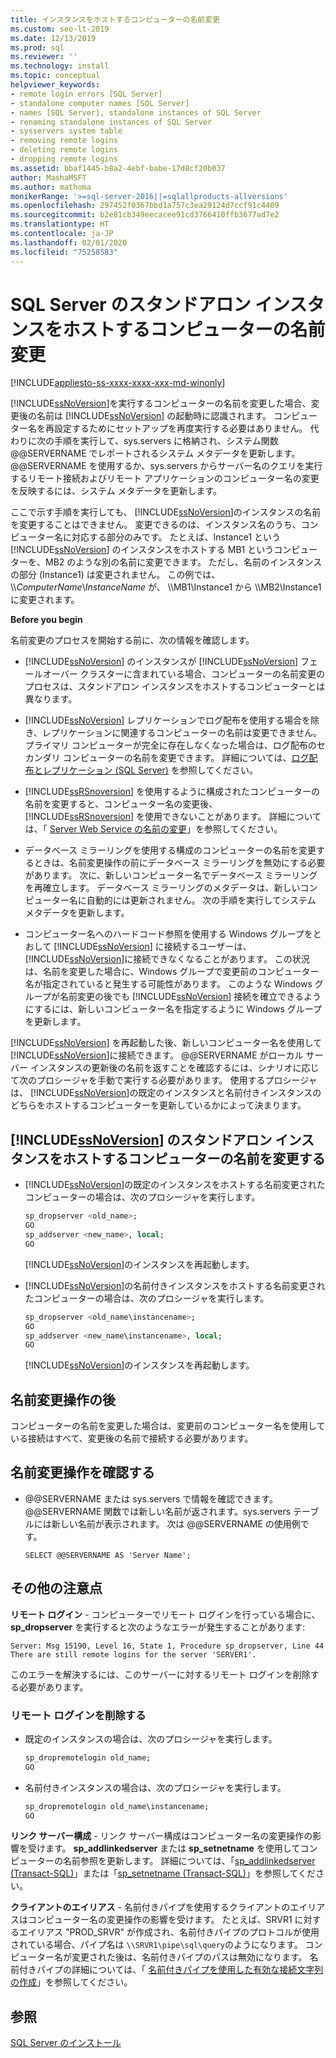 ```yaml
---
title: インスタンスをホストするコンピューターの名前変更
ms.custom: seo-lt-2019
ms.date: 12/13/2019
ms.prod: sql
ms.reviewer: ''
ms.technology: install
ms.topic: conceptual
helpviewer_keywords:
- remote login errors [SQL Server]
- standalone computer names [SQL Server]
- names [SQL Server], standalone instances of SQL Server
- renaming standalone instances of SQL Server
- sysservers system table
- removing remote logins
- deleting remote logins
- dropping remote logins
ms.assetid: bbaf1445-b8a2-4ebf-babe-17d8cf20b037
author: MashaMSFT
ms.author: mathoma
monikerRange: '>=sql-server-2016||=sqlallproducts-allversions'
ms.openlocfilehash: 297452f0367bbd1a757c3ea29124d7ccf91c4409
ms.sourcegitcommit: b2e81cb349eecacee91cd3766410ffb3677ad7e2
ms.translationtype: HT
ms.contentlocale: ja-JP
ms.lasthandoff: 02/01/2020
ms.locfileid: "75258583"
---
```

# <a name="rename-a-computer-that-hosts-a-stand-alone-instance-of-sql-server"></a>SQL Server のスタンドアロン インスタンスをホストするコンピューターの名前変更

[!INCLUDE[appliesto-ss-xxxx-xxxx-xxx-md-winonly](../../includes/appliesto-ss-xxxx-xxxx-xxx-md-winonly.md)]

[!INCLUDE[ssNoVersion](../../includes/ssnoversion-md.md)]を実行するコンピューターの名前を変更した場合、変更後の名前は [!INCLUDE[ssNoVersion](../../includes/ssnoversion-md.md)] の起動時に認識されます。 コンピューター名を再設定するためにセットアップを再度実行する必要はありません。 代わりに次の手順を実行して、sys.servers に格納され、システム関数 @@SERVERNAME でレポートされるシステム メタデータを更新します。 @@SERVERNAME を使用するか、sys.servers からサーバー名のクエリを実行するリモート接続およびリモート アプリケーションのコンピューター名の変更を反映するには、システム メタデータを更新します。  
  
ここで示す手順を実行しても、 [!INCLUDE[ssNoVersion](../../includes/ssnoversion-md.md)]のインスタンスの名前を変更することはできません。 変更できるのは、インスタンス名のうち、コンピューター名に対応する部分のみです。 たとえば、Instance1 という [!INCLUDE[ssNoVersion](../../includes/ssnoversion-md.md)] のインスタンスをホストする MB1 というコンピューターを、MB2 のような別の名前に変更できます。 ただし、名前のインスタンスの部分 (Instance1) は変更されません。 この例では、 \\\\*ComputerName*\\*InstanceName* が、 \\\MB1\Instance1 から \\\MB2\Instance1 に変更されます。  
  
 **Before you begin**  
  
 名前変更のプロセスを開始する前に、次の情報を確認します。  
  
-   [!INCLUDE[ssNoVersion](../../includes/ssnoversion-md.md)] のインスタンスが [!INCLUDE[ssNoVersion](../../includes/ssnoversion-md.md)] フェールオーバー クラスターに含まれている場合、コンピューターの名前変更のプロセスは、スタンドアロン インスタンスをホストするコンピューターとは異なります。  
  
-   [!INCLUDE[ssNoVersion](../../includes/ssnoversion-md.md)] レプリケーションでログ配布を使用する場合を除き、レプリケーションに関連するコンピューターの名前は変更できません。 プライマリ コンピューターが完全に存在しなくなった場合は、ログ配布のセカンダリ コンピューターの名前を変更できます。 詳細については、[ログ配布とレプリケーション &#40;SQL Server&#41;](../../database-engine/log-shipping/log-shipping-and-replication-sql-server.md) を参照してください。  
  
-   [!INCLUDE[ssRSnoversion](../../includes/ssrsnoversion-md.md)] を使用するように構成されたコンピューターの名前を変更すると、コンピューター名の変更後、[!INCLUDE[ssRSnoversion](../../includes/ssrsnoversion-md.md)] を使用できないことがあります。 詳細については、「 [Server Web Service の名前の変更](../../reporting-services/report-server/rename-a-report-server-computer.md)」を参照してください。  
  
-   データベース ミラーリングを使用する構成のコンピューターの名前を変更するときは、名前変更操作の前にデータベース ミラーリングを無効にする必要があります。 次に、新しいコンピューター名でデータベース ミラーリングを再確立します。 データベース ミラーリングのメタデータは、新しいコンピューター名に自動的には更新されません。 次の手順を実行してシステム メタデータを更新します。  
  
-   コンピューター名へのハードコード参照を使用する Windows グループをとおして [!INCLUDE[ssNoVersion](../../includes/ssnoversion-md.md)] に接続するユーザーは、 [!INCLUDE[ssNoVersion](../../includes/ssnoversion-md.md)]に接続できなくなることがあります。 この状況は、名前を変更した場合に、Windows グループで変更前のコンピューター名が指定されていると発生する可能性があります。 このような Windows グループが名前変更の後でも [!INCLUDE[ssNoVersion](../../includes/ssnoversion-md.md)] 接続を確立できるようにするには、新しいコンピューター名を指定するように Windows グループを更新します。  
  
 [!INCLUDE[ssNoVersion](../../includes/ssnoversion-md.md)] を再起動した後、新しいコンピューター名を使用して [!INCLUDE[ssNoVersion](../../includes/ssnoversion-md.md)]に接続できます。 @@SERVERNAME がローカル サーバー インスタンスの更新後の名前を返すことを確認するには、シナリオに応じて次のプロシージャを手動で実行する必要があります。 使用するプロシージャは、 [!INCLUDE[ssNoVersion](../../includes/ssnoversion-md.md)]の既定のインスタンスと名前付きインスタンスのどちらをホストするコンピューターを更新しているかによって決まります。  
  
## <a name="rename-a-computer-that-hosts-a-stand-alone-instance-of-includessnoversionincludesssnoversion-mdmd"></a>[!INCLUDE[ssNoVersion](../../includes/ssnoversion-md.md)] のスタンドアロン インスタンスをホストするコンピューターの名前を変更する  
  
-   [!INCLUDE[ssNoVersion](../../includes/ssnoversion-md.md)]の既定のインスタンスをホストする名前変更されたコンピューターの場合は、次のプロシージャを実行します。  
  
    ```sql
    sp_dropserver <old_name>;  
    GO  
    sp_addserver <new_name>, local;  
    GO  
    ```  
  
     [!INCLUDE[ssNoVersion](../../includes/ssnoversion-md.md)]のインスタンスを再起動します。  
  
-   [!INCLUDE[ssNoVersion](../../includes/ssnoversion-md.md)]の名前付きインスタンスをホストする名前変更されたコンピューターの場合は、次のプロシージャを実行します。  
  
    ```sql
    sp_dropserver <old_name\instancename>;  
    GO  
    sp_addserver <new_name\instancename>, local;  
    GO  
    ```  
  
     [!INCLUDE[ssNoVersion](../../includes/ssnoversion-md.md)]のインスタンスを再起動します。  
  
## <a name="after-the-renaming-operation"></a>名前変更操作の後  
 コンピューターの名前を変更した場合は、変更前のコンピューター名を使用している接続はすべて、変更後の名前で接続する必要があります。  
  
## <a name="verify-renaming-operation"></a>名前変更操作を確認する  
  
-   @@SERVERNAME または sys.servers で情報を確認できます。 @@SERVERNAME 関数では新しい名前が返されます。sys.servers テーブルには新しい名前が表示されます。 次は @@SERVERNAME の使用例です。  
  
    ```  
    SELECT @@SERVERNAME AS 'Server Name';  
    ```  
  
## <a name="additional-considerations"></a>その他の注意点  
 **リモート ログイン** - コンピューターでリモート ログインを行っている場合に、 **sp_dropserver** を実行すると次のようなエラーが発生することがあります:  
  
 `Server: Msg 15190, Level 16, State 1, Procedure sp_dropserver, Line 44 There are still remote logins for the server 'SERVER1'.`  
  
 このエラーを解決するには、このサーバーに対するリモート ログインを削除する必要があります。  
  
### <a name="drop-remote-logins"></a>リモート ログインを削除する  
  
-   既定のインスタンスの場合は、次のプロシージャを実行します。  
  
    ```sql
    sp_dropremotelogin old_name;  
    GO  
    ```  
  
-   名前付きインスタンスの場合は、次のプロシージャを実行します。  
  
    ```sql
    sp_dropremotelogin old_name\instancename;  
    GO  
    ```  
  
 **リンク サーバー構成** - リンク サーバー構成はコンピューター名の変更操作の影響を受けます。 **sp_addlinkedserver** または **sp_setnetname** を使用してコンピューターの名前参照を更新します。 詳細については、「[sp_addlinkedserver &#40;Transact-SQL&#41;](../../relational-databases/system-stored-procedures/sp-addlinkedserver-transact-sql.md)」または「[sp_setnetname &#40;Transact-SQL&#41;](../../relational-databases/system-stored-procedures/sp-setnetname-transact-sql.md)」を参照してください。  
  
 **クライアントのエイリアス** - 名前付きパイプを使用するクライアントのエイリアスはコンピューター名の変更操作の影響を受けます。 たとえば、SRVR1 に対するエイリアス "PROD_SRVR" が作成され、名前付きパイプのプロトコルが使用されている場合、パイプ名は `\\SRVR1\pipe\sql\query`のようになります。 コンピューター名が変更された後は、名前付きパイプのパスは無効になります。 名前付きパイプの詳細については、「 [名前付きパイプを使用した有効な接続文字列の作成](https://go.microsoft.com/fwlink/?LinkId=111063)」を参照してください。  
  
## <a name="see-also"></a>参照  
 [SQL Server のインストール](../../database-engine/install-windows/install-sql-server.md)  
  
  
